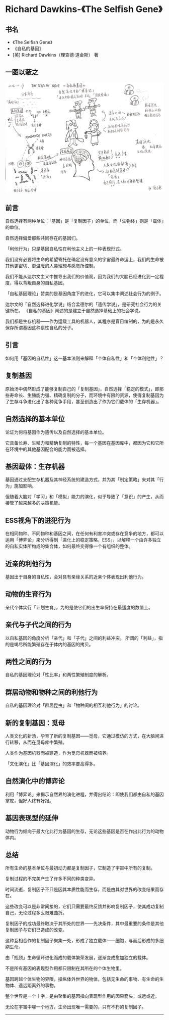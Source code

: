 # Richard Dawkins-《The Selfish Gene》

## 书名

* 《The Selfish Gene》
* 《自私的基因》
* [英] Richard Dawkins（理查德·道金斯） 著

## 一图以蔽之

![](media/14844130116770.jpg)

## 前言

自然选择有两种单位：「基因」是「复制因子」的单位，而「生物体」则是「载体」的单位。

自然选择偏爱那些共同存在的基因们。

「利他行为」只是基因自私性在利他主义上的一种表现形式。

我们没有必要将生命的希望寄托在确定没有意义的宇宙最终命运上，我们的生命被其他更密切、更温暖的人类理想与感觉所控制。

我们不能从达尔文主义中推导出我们的价值观，因为我们的大脑已经进化到一定程度，得以背叛自身的自私基因。

「自私基因理论」赞美的是基因角度下的进化，它可以集中阐述社会行为的例子。

达尔文的「自然选择进化学说」结合孟德尔的「遗传学说」，是研究社会行为的关键所在。
《自私的基因》阐述的是建立于自然选择基础上的社会学说。

我们都是生存机器——作为运载工具的机器人，其程序是盲目编制的，为的是永久保存所谓基因这种禀性自私的分子。

## 引言

如何用「基因的自私性」这一基本法则来解释「个体自私性」和「个体利他性」？

## 复制基因

原始汤中偶然形成了能够复制自己的「复制基因」，自然选择「稳定的模式」，即那些寿命长、生殖能力强、精确复制的分子，而环境中有限的资源，使得复制基因为了生存斗争进化出了各种竞争手段，甚至创造出了作为它们载体的「生存机器」。

## 自然选择的基本单位

论证为何将基因作为遗传以及自然选择的基本单位。

它具备长寿、生殖力和精确复制的特性，每一个基因在基因库中，都因为它和它所在环境中的其他基因配合的能力而被选择。

## 基因载体：生存机器

基因通过支配生存机器及其神经系统的建造方式，并为其「制定策略」来对其「行为」施加影响。

但随着大脑对「学习」和「模拟」能力的演化，似乎导致了「意识」的产生，从而接管了越来越多的决策机能。

## ESS视角下的进犯行为

在相同物种、不同物种和基因之间，在任何有利害冲突或存在竞争的地方，都可以运用「博弈论」来分析得到「进化上的稳定策略，ESS」，以解释一个由许多独立的自私实体所构成的集合体，如何最终变得像一个有组织的整体。

## 近亲的利他行为

基因出于自身的自私性，会对具有亲缘关系的近亲个体表现出利他行为。

## 动物的生育行为

亲代个体实行「计划生育」，为的是使它们的出生率保持在最适度的数值上。

## 亲代与子代之间的行为

以自私基因的角度分析「亲代」和「子代」之间的利益冲突。
所谓的「利益」，指的是竭尽所能繁殖存在于体内的基因的拷贝。

## 两性之间的行为

自私的基因理论对「性比率」和两性繁殖制度的解析。

## 群居动物和物种之间的利他行为

自私的基因理论对「群居昆虫」和「物种间的相互利他行为」的讨论。

## 新的复制基因：觅母

人类文化的新汤，孕育了新的复制基因——觅母，它通过模仿的方式，在大脑间进行转移，从而在觅母库中繁殖。

人类作为基因机器而被建造，作为觅母机器而被培养。

「文化演化」比「基因演化」的效率要高得多。

## 自然演化中的博弈论

利用「博弈论」来揭示自然界的演化进程，并得出结论：即使我们都由自私的基因掌舵，但好人终有好报。

## 基因表现型的延伸

动物行为倾向于最大化此行为基因的生存，无论这些基因是否在作出此行为的动物体内。

## 总结

所有生命的基本单位与最初动力都是复制因子，它制造了宇宙中所有的复制。

复制过程的不完美产生了许多不同的种类变异。

时间流逝，复制因子不只是因其本质性能而生存，而是由其对世界的改变结果而存在。

这些改变可以是非常间接的，它们只需要最终反馈并影响复制因子，使其成功复制自己，无论过程多么艰难曲折。

复制因子的成功最终取决于其所处的世界——先决条件，其中最重要的条件是其他复制因子与它们已造成的改变。

这种互相合作的复制因子聚集一处，形成了独立载体——细胞，与而后形成的多细胞生命。

由「瓶颈」生命循环进化而成的载体繁荣发展，逐渐变成愈加独立的载体。

不是所有基因的表现型作用都只限制在其所在的个体生物里。

基因跨越个体生物的界限，操纵体外世界的物体，包括无生命的事物、有生命的生物体、遥远距离外的事物。

整个世界是一个十字，是由聚集的基因指向表现型作用的因果箭头，或远或近。

无论在宇宙中哪一个地方，生命出现唯一需要的，只有不朽的复制因子。

-------


